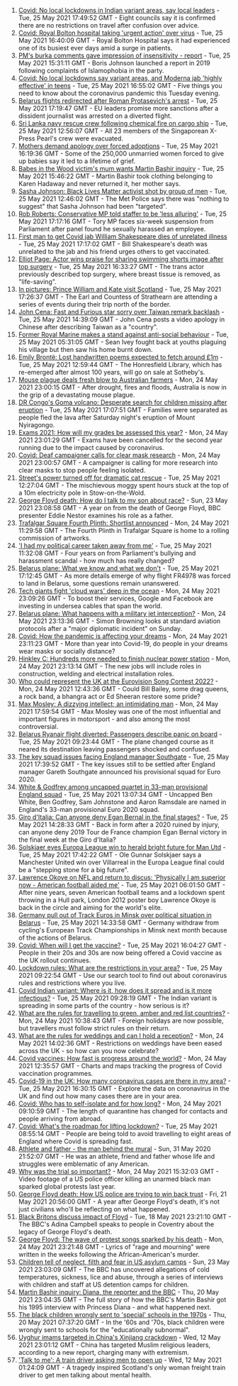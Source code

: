 1. [Covid: No local lockdowns in Indian variant areas, say local leaders](https://www.bbc.co.uk/news/uk-57246973) - Tue, 25 May 2021 17:49:52 GMT - Eight councils say it is confirmed there are no restrictions on travel after confusion over advice.
2. [Covid: Royal Bolton hospital taking 'urgent action' over virus](https://www.bbc.co.uk/news/uk-england-manchester-57242368) - Tue, 25 May 2021 16:40:09 GMT - Royal Bolton Hospital says it had experienced one of its busiest ever days amid a surge in patients.
3. [PM's burka comments gave impression of insensitivity - report](https://www.bbc.co.uk/news/uk-politics-57239483) - Tue, 25 May 2021 15:31:11 GMT - Boris Johnson launched a report in 2019 following complaints of Islamophobia in the party.
4. [Covid: No local lockdowns say variant areas, and Moderna jab 'highly effective' in teens](https://www.bbc.co.uk/news/uk-57235754) - Tue, 25 May 2021 16:55:02 GMT - Five things you need to know about the coronavirus pandemic this Tuesday evening.
5. [Belarus flights redirected after Roman Protasevich's arrest](https://www.bbc.co.uk/news/world-europe-57239162) - Tue, 25 May 2021 17:19:47 GMT - EU leaders promise more sanctions after a dissident journalist was arrested on a diverted flight.
6. [Sri Lanka navy rescue crew following chemical fire on cargo ship](https://www.bbc.co.uk/news/world-asia-57244173) - Tue, 25 May 2021 12:56:07 GMT - All 23 members of the Singaporean X-Press Pearl's crew were evacuated.
7. [Mothers demand apology over forced adoptions](https://www.bbc.co.uk/news/uk-57231621) - Tue, 25 May 2021 16:19:36 GMT - Some of the 250,000 unmarried women forced to give up babies say it led to a lifetime of grief.
8. [Babes in the Wood victim's mum wants Martin Bashir inquiry](https://www.bbc.co.uk/news/uk-england-sussex-57242995) - Tue, 25 May 2021 15:46:22 GMT - Martin Bashir took clothing belonging to Karen Hadaway and never returned it, her mother says.
9. [Sasha Johnson: Black Lives Matter activist shot by group of men](https://www.bbc.co.uk/news/uk-england-london-57238301) - Tue, 25 May 2021 12:46:02 GMT - The Met Police says there was "nothing to suggest" that Sasha Johnson had been "targeted".
10. [Rob Roberts: Conservative MP told staffer to be 'less alluring'](https://www.bbc.co.uk/news/uk-wales-politics-56757772) - Tue, 25 May 2021 17:17:16 GMT - Tory MP faces six-week suspension from Parliament after panel found he sexually harassed an employee.
11. [First man to get Covid jab William Shakespeare dies of unrelated illness](https://www.bbc.co.uk/news/uk-england-coventry-warwickshire-57234741) - Tue, 25 May 2021 17:17:02 GMT - Bill Shakespeare's death was unrelated to the jab and his friend urges others to get vaccinated.
12. [Elliot Page: Actor wins praise for sharing swimming shorts image after top surgery](https://www.bbc.co.uk/news/entertainment-arts-57239448) - Tue, 25 May 2021 16:33:27 GMT - The trans actor previously described top surgery, where breast tissue is removed, as "life-saving".
13. [In pictures: Prince William and Kate visit Scotland](https://www.bbc.co.uk/news/uk-scotland-57241340) - Tue, 25 May 2021 17:26:37 GMT - The Earl and Countess of Strathearn are attending a series of events during their trip north of the border.
14. [John Cena: Fast and Furious star sorry over Taiwan remark backlash](https://www.bbc.co.uk/news/world-asia-57241053) - Tue, 25 May 2021 14:39:09 GMT - John Cena posts a video apology in Chinese after describing Taiwan as a "country".
15. [Former Royal Marine makes a stand against anti-social behaviour](https://www.bbc.co.uk/news/uk-england-tees-57233796) - Tue, 25 May 2021 05:31:05 GMT - Sean Ivey fought back at youths plaguing his village but then saw his home burnt down.
16. [Emily Brontë: Lost handwritten poems expected to fetch around £1m](https://www.bbc.co.uk/news/entertainment-arts-57242780) - Tue, 25 May 2021 12:59:44 GMT - The Honresfield Library, which has re-emerged after almost 100 years, will go on sale at Sotheby's.
17. [Mouse plague deals fresh blow to Australian farmers](https://www.bbc.co.uk/news/world-australia-57225103) - Mon, 24 May 2021 23:00:15 GMT - After drought, fires and floods, Australia is now in the grip of a devastating mouse plague.
18. [DR Congo's Goma volcano: Desperate search for children missing after eruption](https://www.bbc.co.uk/news/world-africa-57228666) - Tue, 25 May 2021 17:07:51 GMT - Families were separated as people fled the lava after Saturday night's eruption of Mount Nyiragongo.
19. [Exams 2021: How will my grades be assessed this year?](https://www.bbc.co.uk/news/education-57232414) - Mon, 24 May 2021 23:01:29 GMT - Exams have been cancelled for the second year running due to the impact caused by coronavirus.
20. [Covid: Deaf campaigner calls for clear mask research](https://www.bbc.co.uk/news/uk-england-norfolk-57180904) - Mon, 24 May 2021 23:00:57 GMT - A campaigner is calling for more research into clear masks to stop people feeling isolated.
21. [Street's power turned off for dramatic cat rescue](https://www.bbc.co.uk/news/uk-england-gloucestershire-57232141) - Tue, 25 May 2021 12:27:04 GMT - The mischievous moggy spent hours stuck at the top of a 10m electricity pole in Stow-on-the-Wold.
22. [George Floyd death: How do I talk to my son about race?](https://www.bbc.co.uk/news/world-us-canada-57205016) - Sun, 23 May 2021 23:08:58 GMT - A year on from the death of George Floyd, BBC presenter Eddie Nestor examines his role as a father.
23. [Trafalgar Square Fourth Plinth: Shortlist announced](https://www.bbc.co.uk/news/uk-england-london-57227332) - Mon, 24 May 2021 11:29:58 GMT - The Fourth Plinth in Trafalgar Square is home to a rolling commission of artworks.
24. ['I had my political career taken away from me'](https://www.bbc.co.uk/news/uk-politics-57226130) - Tue, 25 May 2021 11:32:08 GMT - Four years on from Parliament's bullying and harassment scandal - how much has really changed?
25. [Belarus plane: What we know and what we don't](https://www.bbc.co.uk/news/world-europe-57239521) - Tue, 25 May 2021 17:12:45 GMT - As more details emerge of why flight FR4978 was forced to land in Belarus, some questions remain unanswered.
26. [Tech giants fight 'cloud wars' deep in the ocean](https://www.bbc.co.uk/news/business-57070318) - Mon, 24 May 2021 23:09:26 GMT - To boost their services, Google and Facebook are investing in undersea cables that span the world.
27. [Belarus plane: What happens with a military jet interception?](https://www.bbc.co.uk/news/world-europe-57236086) - Mon, 24 May 2021 23:13:36 GMT - Simon Browning looks at standard aviation protocols after a "major diplomatic incident" on Sunday.
28. [Covid: How the pandemic is affecting your dreams](https://www.bbc.co.uk/news/world-56600288) - Mon, 24 May 2021 23:11:23 GMT - More than year into Covid-19, do people in your dreams wear masks or socially distance?
29. [Hinkley C: Hundreds more needed to finish nuclear power station](https://www.bbc.co.uk/news/uk-england-somerset-57227918) - Mon, 24 May 2021 23:13:14 GMT - The new jobs will include roles in construction, welding and electrical installation roles.
30. [Who could represent the UK at the Eurovision Song Contest 2022?](https://www.bbc.co.uk/news/entertainment-arts-57226754) - Mon, 24 May 2021 12:43:36 GMT - Could Bill Bailey, some drag queens, a rock band, a bhangra act or Ed Sheeran restore some pride?
31. [Max Mosley: A dizzying intellect; an intimidating man](https://www.bbc.co.uk/sport/formula1/57231465) - Mon, 24 May 2021 17:59:54 GMT - Max Mosley was one of the most influential and important figures in motorsport - and also among the most controversial.
32. [Belarus Ryanair flight diverted: Passengers describe panic on board](https://www.bbc.co.uk/news/world-europe-57180275) - Tue, 25 May 2021 09:23:44 GMT - The plane changed course as it neared its destination leaving passengers shocked and confused.
33. [The key squad issues facing England manager Southgate](https://www.bbc.co.uk/sport/football/57244587) - Tue, 25 May 2021 17:39:52 GMT - The key issues still to be settled after England manager Gareth Southgate announced his provisional squad for Euro 2020.
34. [White & Godfrey among uncapped quartet in 33-man provisional England squad](https://www.bbc.co.uk/sport/football/57239842) - Tue, 25 May 2021 13:07:34 GMT - Uncapped Ben White, Ben Godfrey, Sam Johnstone and Aaron Ramsdale are named in England's 33-man provisional Euro 2020 squad.
35. [Giro d'Italia: Can anyone deny Egan Bernal in the final stages?](https://www.bbc.co.uk/sport/cycling/57189490) - Tue, 25 May 2021 14:28:33 GMT - Back in form after a 2020 ruined by injury, can anyone deny 2019 Tour de France champion Egan Bernal victory in the final week at the Giro d'Italia?
36. [Solskjaer eyes Europa League win to herald bright future for Man Utd](https://www.bbc.co.uk/sport/football/57224112) - Tue, 25 May 2021 17:42:22 GMT - Ole Gunnar Solskjaer says a Manchester United win over Villarreal in the Europa League final could be a "stepping stone for a big future".
37. [Lawrence Okoye on NFL and return to discus: 'Physically I am superior now - American football aided me'](https://www.bbc.co.uk/sport/athletics/57186877) - Tue, 25 May 2021 06:01:50 GMT - After nine years, seven American football teams and a lockdown spent throwing in a Hull park, London 2012 poster boy Lawrence Okoye is back in the circle and aiming for the world's elite.
38. [Germany pull out of Track Euros in Minsk over political situation in Belarus](https://www.bbc.co.uk/sport/cycling/57244826) - Tue, 25 May 2021 14:33:58 GMT - Germany withdraw from cycling's European Track Championships in Minsk next month because of the actions of Belarus.
39. [Covid: When will I get the vaccine?](https://www.bbc.co.uk/news/health-55045639) - Tue, 25 May 2021 16:04:27 GMT - People in their 20s and 30s are now being offered a Covid vaccine as the UK rollout continues.
40. [Lockdown rules: What are the restrictions in your area?](https://www.bbc.co.uk/news/uk-54373904) - Tue, 25 May 2021 09:22:54 GMT - Use our search tool to find out about coronavirus rules and restrictions where you live.
41. [Covid Indian variant: Where is it, how does it spread and is it more infectious?](https://www.bbc.co.uk/news/health-57157496) - Tue, 25 May 2021 09:28:19 GMT - The Indian variant is spreading in some parts of the country - how serious is it?
42. [What are the rules for travelling to green, amber and red list countries?](https://www.bbc.co.uk/news/explainers-52544307) - Mon, 24 May 2021 10:38:43 GMT - Foreign holidays are now possible, but travellers must follow strict rules on their return.
43. [What are the rules for weddings and can I hold a reception?](https://www.bbc.co.uk/news/explainers-52811509) - Mon, 24 May 2021 14:02:36 GMT - Restrictions on weddings have been eased across the UK - so how can you now celebrate?
44. [Covid vaccines: How fast is progress around the world?](https://www.bbc.co.uk/news/world-56237778) - Mon, 24 May 2021 12:35:57 GMT - Charts and maps tracking the progress of Covid vaccination programmes.
45. [Covid-19 in the UK: How many coronavirus cases are there in my area?](https://www.bbc.co.uk/news/uk-51768274) - Tue, 25 May 2021 16:30:15 GMT - Explore the data on coronavirus in the UK and find out how many cases there are in your area.
46. [Covid: Who has to self-isolate and for how long?](https://www.bbc.co.uk/news/explainers-54239922) - Mon, 24 May 2021 09:10:59 GMT - The length of quarantine has changed for contacts and people arriving from abroad.
47. [Covid: What's the roadmap for lifting lockdown?](https://www.bbc.co.uk/news/explainers-52530518) - Tue, 25 May 2021 08:55:14 GMT - People are being told to avoid travelling to eight areas of England where Covid is spreading fast.
48. [Athlete and father - the man behind the mural](https://www.bbc.co.uk/news/world-us-canada-52871936) - Sun, 31 May 2020 21:52:07 GMT - He was an athlete, friend and father whose life and struggles were emblematic of any American.
49. [Why was the trial so important?](https://www.bbc.co.uk/news/world-us-canada-56270334) - Mon, 24 May 2021 15:32:03 GMT - Video footage of a US police officer killing an unarmed black man sparked global protests last year.
50. [George Floyd death: How US police are trying to win back trust](https://www.bbc.co.uk/news/world-us-canada-57205015) - Fri, 21 May 2021 20:56:00 GMT - A year after George Floyd's death, it's not just civilians who'll be reflecting on what happened.
51. [Black Britons discuss impact of Floyd](https://www.bbc.co.uk/news/uk-57093888) - Tue, 18 May 2021 23:21:10 GMT - The BBC's Adina Campbell speaks to people in Coventry about the legacy of George Floyd's death.
52. [George Floyd: The wave of protest songs sparked by his death](https://www.bbc.co.uk/news/newsbeat-57233557) - Mon, 24 May 2021 23:21:48 GMT - Lyrics of "rage and mourning" were written in the weeks following the African-American's murder.
53. [Children tell of neglect, filth and fear in US asylum camps](https://www.bbc.co.uk/news/world-us-canada-57149721) - Sun, 23 May 2021 23:03:09 GMT - The BBC has uncovered allegations of cold temperatures, sickness, lice and abuse, through a series of interviews with children and staff at US detention camps for children.
54. [Martin Bashir inquiry: Diana, the reporter and the BBC](https://www.bbc.co.uk/news/uk-56680229) - Thu, 20 May 2021 23:04:35 GMT - The full story of how the BBC's Martin Bashir got his 1995 interview with Princess Diana - and what happened next.
55. [The black children wrongly sent to 'special' schools in the 1970s](https://www.bbc.co.uk/news/uk-57099654) - Thu, 20 May 2021 07:37:20 GMT - In the '60s and '70s, black children were wrongly sent to schools for the "educationally subnormal".
56. [Uyghur imams targeted in China's Xinjiang crackdown](https://www.bbc.co.uk/news/world-asia-china-56986057) - Wed, 12 May 2021 23:01:12 GMT - China has targeted Muslim religious leaders, according to a new report, charging many with extremism.
57. ['Talk to me': A train driver asking men to open up](https://www.bbc.co.uk/news/stories-57060971) - Wed, 12 May 2021 01:24:09 GMT - A tragedy inspired Scotland's only woman freight train driver to get men talking about mental health.
